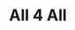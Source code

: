 ---
pid: fs181
title: All 4 All
location_transcription: Franklin Square
coordinates: "[-75.15088320825, 39.955642122785]"
zipcode: NJ08332
gen_neighborhood: 
neighborhood: 
outside_phl: Millville NJ
age: '35'
age_range: 30-39
instagram: 
image_file_name: fs_181.jpg
proposal_transcription: President and First Lady Barack and Michelle Obama
topic: Person,Politics
topic_summary: 0, 0
type: Other No Form
keywords_other: 
credit: Kovon
image_labels: 
twitter: 
facebook: 
permalink: "/monuments/fs181/"
layout: item-page
---